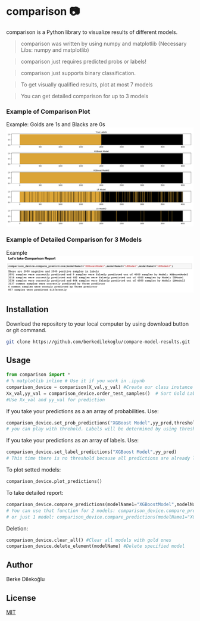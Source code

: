 # comparison :camera:

comparison is a Python library to visualize results of different models.

> comparison was written by using numpy and matplotlib (Necessary Libs: numpy and matplotlib)

> comparison just requires predicted probs or labels!

> comparison just supports binary classification.

> To get visually qualified results, plot at most 7 models

> You can get detailed comparison for up to 3 models

### Example of Comparison Plot
Example: Golds are 1s and Blacks are 0s
<kbd>
![Alt text](https://github.com/berkedilekoglu/compare-model-results/blob/main/example-images/plot_example.png)
</kbd>

### Example of Detailed Comparison for 3 Models
Example
<kbd>
![Alt text](https://github.com/berkedilekoglu/compare-model-results/blob/main/example-images/example_report.png)
</kbd>

## Installation

Download the repository to your local computer by using download button or git command.

```bash
git clone https://github.com/berkedilekoglu/compare-model-results.git
```

## Usage

```python
from comparison import *
# % matplotlib inline # Use it if you work in .ipynb 
comparison_device = comparison(X_val,y_val) #Create our class instance
Xx_val,yy_val = comparison_device.order_test_samples()  # Sort Gold Labels! 
#Use Xx_val and yy_val for prediction
```
If you take your predictions as a an array of probabilities. Use:
```python
comparison_device.set_prob_predictions("XGBoost Model",yy_pred,threshold=0.5)
# you can play with threhold. Labels will be determined by using threshold. Default is 0.5
```
If you take your predictions as an array of labels. Use:
```python
comparison_device.set_label_predictions("XGBoost Model",yy_pred) 
# This time there is no threshold because all predictions are already labeled!
```

To plot setted models:
```python
comparison_device.plot_predictions()
```
To take detailed report:
```python
comparison_device.compare_predictions(modelName1="XGBoostModel",modelName2="LRModel",modelName3="LRModel2") #To get comparison report of 3 models
# You can use that function for 2 models: comparison_device.compare_predictions(modelName1="XGBoostModel",modelName2="LRModel")
# or just 1 model: comparison_device.compare_predictions(modelName1="XGBoostModel")
```

Deletion:
```python
comparison_device.clear_all() #Clear all models with gold ones
comparison_device.delete_element(modelName) #Delete specified model
```

## Author
Berke Dilekoğlu

## License
[MIT](https://choosealicense.com/licenses/mit/)
